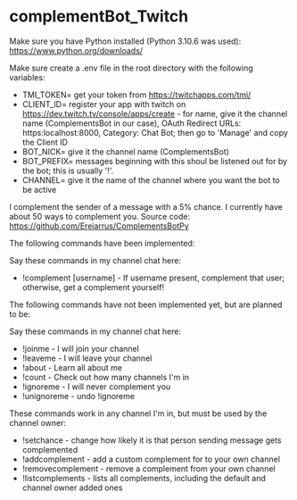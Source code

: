 # complementBot_Twitch
Make sure you have Python installed (Python 3.10.6 was used): https://www.python.org/downloads/

Make sure create a .env file in the root directory with the following variables:
- TMI_TOKEN= get your token from https://twitchapps.com/tmi/
- CLIENT_ID= register your app with twitch on https://dev.twitch.tv/console/apps/create - for name, give it the channel name (ComplementsBot in our case), OAuth Redirect URLs: https:localhost:8000, Category: Chat Bot; then go to 'Manage' and copy the Client ID 
- BOT_NICK= give it the channel name (ComplementsBot)
- BOT_PREFIX= messages beginning with this shoul be listened out for by the bot; this is usually '!'.
- CHANNEL= give it the name of the channel where you want the bot to be active



I complement the sender of a message with a 5% chance. I currently have about 50 ways to complement you. 
Source code: https://github.com/Ereiarrus/ComplementsBotPy

The following commands have been implemented:

Say these commands in my channel chat here:
- !complement \[username\] - If username present, complement that user; otherwise, get a complement yourself!

The following commands have not been implemented yet, but are planned to be:

Say these commands in my channel chat here:
- !joinme - I will join your channel
- !leaveme - I will leave your channel
- !about - Learn all about me
- !count - Check out how many channels I'm in
- !ignoreme - I will never complement you
- !unignoreme - undo !ignoreme

These commands work in any channel I'm in, but must be used by the channel owner:
- !setchance - change how likely it is that person sending message gets complemented
- !addcomplement <complement> - add a custom complement for to your own channel
- !removecomplement <complement> - remove a complement from your own channel
- !listcomplements - lists all complements, including the default and channel owner added ones